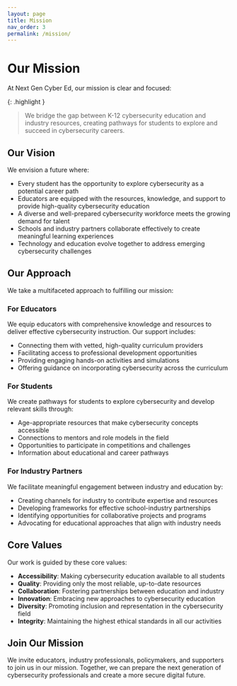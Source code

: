 ```yaml
---
layout: page
title: Mission
nav_order: 3
permalink: /mission/
---
```


# Our Mission

At Next Gen Cyber Ed, our mission is clear and focused:

{: .highlight }
> We bridge the gap between K-12 cybersecurity education and industry resources, creating pathways for students to explore and succeed in cybersecurity careers.

## Our Vision

We envision a future where:

- Every student has the opportunity to explore cybersecurity as a potential career path
- Educators are equipped with the resources, knowledge, and support to provide high-quality cybersecurity education
- A diverse and well-prepared cybersecurity workforce meets the growing demand for talent
- Schools and industry partners collaborate effectively to create meaningful learning experiences
- Technology and education evolve together to address emerging cybersecurity challenges

## Our Approach

We take a multifaceted approach to fulfilling our mission:

### For Educators

We equip educators with comprehensive knowledge and resources to deliver effective cybersecurity instruction. Our support includes:

- Connecting them with vetted, high-quality curriculum providers
- Facilitating access to professional development opportunities
- Providing engaging hands-on activities and simulations
- Offering guidance on incorporating cybersecurity across the curriculum

### For Students

We create pathways for students to explore cybersecurity and develop relevant skills through:

- Age-appropriate resources that make cybersecurity concepts accessible
- Connections to mentors and role models in the field
- Opportunities to participate in competitions and challenges
- Information about educational and career pathways

### For Industry Partners

We facilitate meaningful engagement between industry and education by:

- Creating channels for industry to contribute expertise and resources
- Developing frameworks for effective school-industry partnerships
- Identifying opportunities for collaborative projects and programs
- Advocating for educational approaches that align with industry needs

## Core Values

Our work is guided by these core values:

- **Accessibility**: Making cybersecurity education available to all students
- **Quality**: Providing only the most reliable, up-to-date resources
- **Collaboration**: Fostering partnerships between education and industry
- **Innovation**: Embracing new approaches to cybersecurity education
- **Diversity**: Promoting inclusion and representation in the cybersecurity field
- **Integrity**: Maintaining the highest ethical standards in all our activities

## Join Our Mission

We invite educators, industry professionals, policymakers, and supporters to join us in our mission. Together, we can prepare the next generation of cybersecurity professionals and create a more secure digital future.